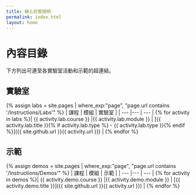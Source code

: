 ```yaml
---
title: 線上託管說明
permalink: index.html
layout: home
---
```


# 內容目錄

下方列出可連至各實驗室活動和示範的超連結。

## 實驗室

{% assign labs = site.pages | where_exp:"page", "page.url contains '/Instructions/Labs'" %}
| 課程 | 模組 | 實驗室 |
| --- |--- | --- | 
{% for activity in labs  %}| {{ activity.lab.course }} |{{ activity.lab.module }} | [{{ activity.lab.title }}{% if activity.lab.type %} - {{ activity.lab.type }}{% endif %}]({{ site.github.url }}{{ activity.url }}) |
{% endfor %}

## 示範

{% assign demos = site.pages | where_exp:"page", "page.url contains '/Instructions/Demos'" %}
| 課程 | 模組 | 示範 |
| --- |--- | --- | 
{% for activity in demos  %}| {{ activity.demo.course }} |{{ activity.demo.module }} | [{{ activity.demo.title }}]({{ site.github.url }}{{ activity.url }}) |
{% endfor %}
